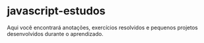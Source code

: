 # javascript-estudos
Aqui você encontrará anotações, exercícios resolvidos e pequenos projetos desenvolvidos durante o aprendizado.
